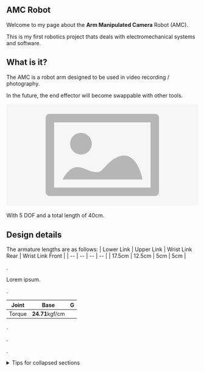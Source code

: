 AMC Robot
---
Welcome to my page about the **Arm Manipulated Camera** Robot (AMC).

This is my first robotics project thats deals with electromechanical systems and software.

What is it?
---
The AMC is a robot arm designed to be used in video recording / photography.

In the future, the end effector will become swappable with other tools.

![alt text](https://github.com/TiganKillr/test/blob/main/placeholder.jpg?raw=true)

With 5 DOF and a total length of 40cm.

Design details
---
The armature lengths are as follows:
| Lower Link | Upper Link | Wrist Link Rear | Wrist Link Front | 
| -- | -- | -- | -- |
| 17.5cm | 12.5cm | 5cm | 5cm |

.

Lorem ipsum.

.

| Joint | Base | G |    
| --- | --- | --- |
| Torque | **24.71**kgf/cm  |

.

.

.

<details>

<summary>Tips for collapsed sections</summary>

You can add a header
---
Some test things

```ruby
   puts "Hello World"
```

</details>
